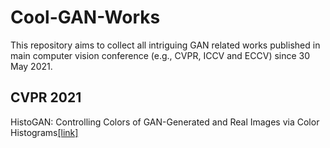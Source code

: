 # Cool-GAN-Works

This repository aims to collect all intriguing GAN related works published in main computer vision conference (e.g., CVPR, ICCV and ECCV) since 30 May 2021.
## CVPR 2021
HistoGAN: Controlling Colors of GAN-Generated and Real Images via Color Histograms[[link]](https://arxiv.org/pdf/2011.11731.pdf)
